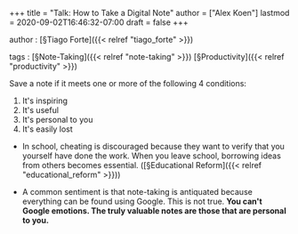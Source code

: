 +++
title = "Talk: How to Take a Digital Note"
author = ["Alex Koen"]
lastmod = 2020-09-02T16:46:32-07:00
draft = false
+++

author
: [§Tiago Forte]({{< relref "tiago_forte" >}})

tags
: [§Note-Taking]({{< relref "note-taking" >}}) [§Productivity]({{< relref "productivity" >}})

Save a note if it meets one or more of the following 4 conditions:

1.  It's inspiring
2.  It's useful
3.  It's personal to you
4.  It's easily lost

<!--listend-->

-   In school, cheating is discouraged because they want to verify that you yourself have done the work. When you leave school, borrowing ideas from others becomes essential. ([§Educational Reform]({{< relref "educational_reform" >}}))

-   A common sentiment is that note-taking is antiquated because everything can be found using Google. This is not true. **You can't Google emotions. The truly valuable notes are those that are personal to you.**
